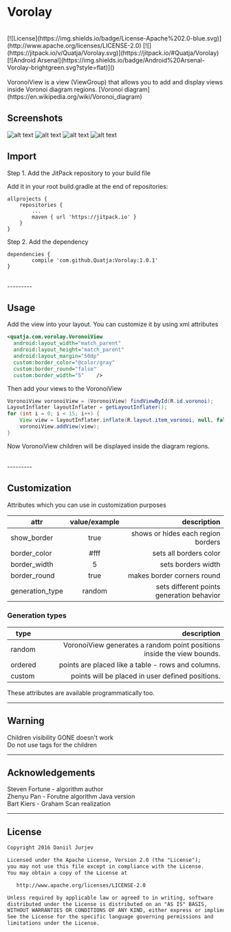 # Vorolay
<br>
[![License](https://img.shields.io/badge/License-Apache%202.0-blue.svg)](http://www.apache.org/licenses/LICENSE-2.0)
[![](https://jitpack.io/v/Quatja/Vorolay.svg)](https://jitpack.io/#Quatja/Vorolay)
[![Android Arsenal](https://img.shields.io/badge/Android%20Arsenal-Vorolay-brightgreen.svg?style=flat)]()
<br>
<br>
VoronoiView is a view (ViewGroup) that allows you to add and display views inside Voronoi diagram regions. [Voronoi diagram] (https://en.wikipedia.org/wiki/Voronoi_diagram)


## Screenshots
![alt text](https://github.com/Quatja/Vorolay/raw/master/Screenshots/screenshot_1.png "Simple diagram")
![alt text](https://github.com/Quatja/Vorolay/raw/master/Screenshots/screenshot_2.png "Settings")
![alt text](https://github.com/Quatja/Vorolay/raw/master/Screenshots/screenshot_3.png "List view")
![alt text](https://github.com/Quatja/Vorolay/raw/master/Screenshots/screenshot_4.png "Custom views")



## Import
Step 1. Add the JitPack repository to your build file

Add it in your root build.gradle at the end of repositories:

	allprojects {
		repositories {
			...
			maven { url 'https://jitpack.io' }
		}
	}
Step 2. Add the dependency

	dependencies {
	        compile 'com.github.Quatja:Vorolay:1.0.1'
	}

<br>
---------

## Usage

Add the view into your layout. You can customize it by using xml attributes

```xml
<quatja.com.vorolay.VoronoiView
  android:layout_width="match_parent"
  android:layout_height="match_parent"
  android:layout_margin="50dp"
  custom:border_color="@color/gray"
  custom:border_round="false"
  custom:border_width="5"    />
```

Then add your views to the VoronoiView

```java
VoronoiView voronoiView = (VoronoiView) findViewById(R.id.voronoi);
LayoutInflater layoutInflater = getLayoutInflater();
for (int i = 0; i < 15; i++) {
    View view = layoutInflater.inflate(R.layout.item_voronoi, null, false);
    voronoiView.addView(view);
}
```

Now VoronoiView children will be displayed inside the diagram regions.




<br>
---------

## Customization

Attributes which you can use in customization purposes

| attr            | value/example  | description                                   |
| --------------- |:--------------:| ---------------------------------------------:|
| show_border     | true           | shows or hides each region borders            |
| border_color    | #fff           | sets all borders color                        |
| border_width    | 5              | sets borders width                            |
| border_round    | true           | makes border corners round                    |
| generation_type | random         | sets different points generation behavior     |


### Generation types
| type            | description                                                               |
| --------------- | -------------------------------------------------------------------------:|
| random          | VoronoiView generates a random point positions inside the view bounds.    |
| ordered         | points are placed like a table - rows and columns.                        |
| custom          | points will be placed in user defined positions.                          |

These attributes are available programmatically too.
<br>



---------

## Warning
Children visibility GONE doesn't work <br>
Do not use tags for the children <br>




---------

## Acknowledgements
Steven Fortune - algorithm author <br>
Zhenyu Pan - Forutne algorithm Java version <br>
Bart Kiers - Graham Scan realization <br>


---------

## License
```xml
Copyright 2016 Daniil Jurjev

Licensed under the Apache License, Version 2.0 (the "License");
you may not use this file except in compliance with the License.
You may obtain a copy of the License at

   http://www.apache.org/licenses/LICENSE-2.0

Unless required by applicable law or agreed to in writing, software
distributed under the License is distributed on an "AS IS" BASIS,
WITHOUT WARRANTIES OR CONDITIONS OF ANY KIND, either express or implied.
See the License for the specific language governing permissions and
limitations under the License.
```
